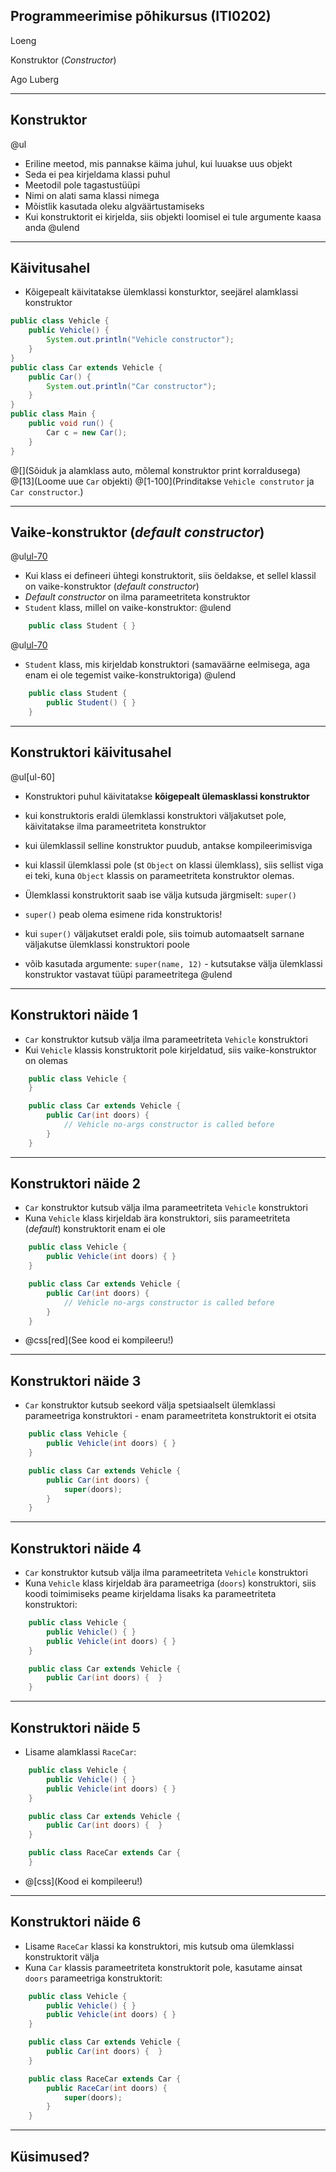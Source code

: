 ## Programmeerimise põhikursus (ITI0202)

Loeng

Konstruktor (*Constructor*)

Ago Luberg

---

## Konstruktor

@ul
- Eriline meetod, mis pannakse käima juhul, kui luuakse uus objekt
- Seda ei pea kirjeldama klassi puhul
- Meetodil pole tagastustüüpi
- Nimi on alati sama klassi nimega
- Mõistlik kasutada oleku algväärtustamiseks
- Kui konstruktorit ei kirjelda, siis objekti loomisel ei tule argumente kaasa anda
@ulend

---

## Käivitusahel

- Kõigepealt käivitatakse ülemklassi konsturktor, seejärel alamklassi konstruktor

```java
public class Vehicle {
    public Vehicle() {
        System.out.println("Vehicle constructor");
    }
}
public class Car extends Vehicle {
    public Car() {
        System.out.println("Car constructor");
    }
}
public class Main {
    public void run() {
        Car c = new Car();
    }
}
```
@[](Sõiduk ja alamklass auto, mõlemal konstruktor print korraldusega)
@[13](Loome uue `Car` objekti)
@[1-100](Prinditakse `Vehicle construtor` ja `Car constructor`.)

---

## Vaike-konstruktor (*default constructor*)

@ul[ul-70](false)
- Kui klass ei defineeri ühtegi konstruktorit, siis öeldakse, et sellel klassil on vaike-konstruktor (*default constructor*)
- *Default constructor* on ilma parameetriteta konstruktor
- ``Student`` klass, millel on vaike-konstruktor:
@ulend

```java
    public class Student { }
```

@ul[ul-70](false)
- ``Student`` klass, mis kirjeldab konstruktori (samaväärne eelmisega, aga enam ei ole tegemist vaike-konstruktoriga)
@ulend

```java
    public class Student {
        public Student() { }
    }
```

---

## Konstruktori käivitusahel

@ul[ul-60]
- Konstruktori puhul käivitatakse **kõigepealt ülemasklassi konstruktor**

 - kui konstruktoris eraldi ülemklassi konstruktori väljakutset pole,
   käivitatakse ilma parameetriteta konstruktor
 - kui ülemklassil selline konstruktor puudub, antakse kompileerimisviga
 - kui klassil ülemklassi pole (st ``Object`` on klassi ülemklass),
   siis sellist viga ei teki, kuna ``Object`` klassis on parameetriteta konstruktor olemas.

- Ülemklassi konstruktorit saab ise välja kutsuda järgmiselt: ``super()``
- ``super()`` peab olema esimene rida konstruktoris!

 - kui ``super()`` väljakutset eraldi pole, siis toimub automaatselt sarnane väljakutse ülemklassi konstruktori poole
 - võib kasutada argumente: ``super(name, 12)`` - kutsutakse välja ülemklassi konstruktor vastavat tüüpi parameetritega
@ulend

---

## Konstruktori näide 1

- ``Car`` konstruktor kutsub välja ilma parameetriteta ``Vehicle`` konstruktori
- Kui ``Vehicle`` klassis konstruktorit pole kirjeldatud, siis vaike-konstruktor on olemas

```java
    public class Vehicle {
    }

    public class Car extends Vehicle {
        public Car(int doors) {
            // Vehicle no-args constructor is called before
        }
    }
```

---

## Konstruktori näide 2

- ``Car`` konstruktor kutsub välja ilma parameetriteta ``Vehicle`` konstruktori
- Kuna ``Vehicle`` klass kirjeldab ära konstruktori, siis parameetriteta (*default*) konstruktorit enam ei ole

```java
    public class Vehicle {
        public Vehicle(int doors) { }
    }

    public class Car extends Vehicle {
        public Car(int doors) {
            // Vehicle no-args constructor is called before
        }
    }
```

- @css[red](See kood ei kompileeru!)

---

## Konstruktori näide 3

- ``Car`` konstruktor kutsub seekord välja spetsiaalselt ülemklassi parameetriga konstruktori - enam parameetriteta konstruktorit ei otsita

```java
    public class Vehicle {
        public Vehicle(int doors) { }
    }

    public class Car extends Vehicle {
        public Car(int doors) {
            super(doors);
        }
    }
```

---

## Konstruktori näide 4

- ``Car`` konstruktor kutsub välja ilma parameetriteta ``Vehicle`` konstruktori
- Kuna ``Vehicle`` klass kirjeldab ära parameetriga (``doors``) konstruktori, siis koodi toimimiseks peame kirjeldama lisaks ka parameetriteta konstruktori:

```java
    public class Vehicle {
        public Vehicle() { }
        public Vehicle(int doors) { }
    }

    public class Car extends Vehicle {
        public Car(int doors) {  }
    }
```

---

## Konstruktori näide 5

- Lisame alamklassi ``RaceCar``:

```java
    public class Vehicle {
        public Vehicle() { }
        public Vehicle(int doors) { }
    }

    public class Car extends Vehicle {
        public Car(int doors) {  }
    }

    public class RaceCar extends Car {
    }
```

- @[css](Kood ei kompileeru!)

---

## Konstruktori näide 6

- Lisame ``RaceCar`` klassi ka konstruktori, mis kutsub oma ülemklassi konstruktorit välja
- Kuna ``Car`` klassis parameetriteta konstruktorit pole, kasutame ainsat ``doors`` parameetriga konstruktorit:

```java
    public class Vehicle {
        public Vehicle() { }
        public Vehicle(int doors) { }
    }

    public class Car extends Vehicle {
        public Car(int doors) {  }
    }

    public class RaceCar extends Car {
        public RaceCar(int doors) {
            super(doors);
        }
    }
```

---

## Küsimused?